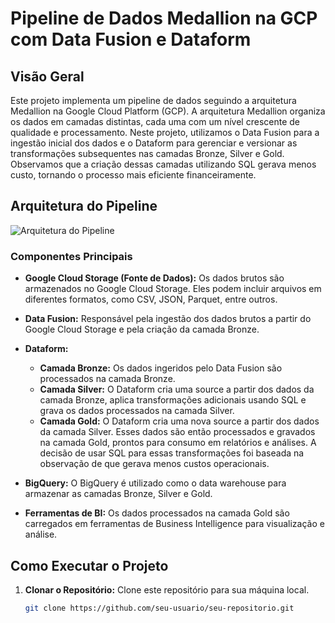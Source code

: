 # Pipeline de Dados Medallion na GCP com Data Fusion e Dataform

## Visão Geral

Este projeto implementa um pipeline de dados seguindo a arquitetura Medallion na Google Cloud Platform (GCP). A arquitetura Medallion organiza os dados em camadas distintas, cada uma com um nível crescente de qualidade e processamento. Neste projeto, utilizamos o Data Fusion para a ingestão inicial dos dados e o Dataform para gerenciar e versionar as transformações subsequentes nas camadas Bronze, Silver e Gold. Observamos que a criação dessas camadas utilizando SQL gerava menos custo, tornando o processo mais eficiente financeiramente.

## Arquitetura do Pipeline

![Arquitetura do Pipeline](./path-to-your-image.png)

### Componentes Principais

- **Google Cloud Storage (Fonte de Dados):** Os dados brutos são armazenados no Google Cloud Storage. Eles podem incluir arquivos em diferentes formatos, como CSV, JSON, Parquet, entre outros.

- **Data Fusion:** Responsável pela ingestão dos dados brutos a partir do Google Cloud Storage e pela criação da camada Bronze.

- **Dataform:**
  - **Camada Bronze:** Os dados ingeridos pelo Data Fusion são processados na camada Bronze.
  - **Camada Silver:** O Dataform cria uma source a partir dos dados da camada Bronze, aplica transformações adicionais usando SQL e grava os dados processados na camada Silver.
  - **Camada Gold:** O Dataform cria uma nova source a partir dos dados da camada Silver. Esses dados são então processados e gravados na camada Gold, prontos para consumo em relatórios e análises. A decisão de usar SQL para essas transformações foi baseada na observação de que gerava menos custos operacionais.

- **BigQuery:** O BigQuery é utilizado como o data warehouse para armazenar as camadas Bronze, Silver e Gold.

- **Ferramentas de BI:** Os dados processados na camada Gold são carregados em ferramentas de Business Intelligence para visualização e análise.

## Como Executar o Projeto

1. **Clonar o Repositório:** Clone este repositório para sua máquina local.
   ```bash
   git clone https://github.com/seu-usuario/seu-repositorio.git
